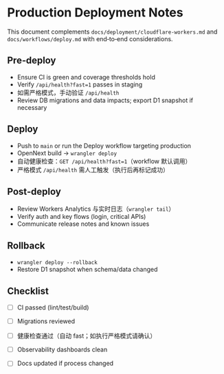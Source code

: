 # Production Deployment Notes

This document complements `docs/deployment/cloudflare-workers.md` and `docs/workflows/deploy.md` with end‑to‑end considerations.

## Pre‑deploy
- Ensure CI is green and coverage thresholds hold
- Verify `/api/health?fast=1` passes in staging
- 如需严格模式，手动验证 `/api/health`
- Review DB migrations and data impacts; export D1 snapshot if necessary

## Deploy
- Push to `main` or run the Deploy workflow targeting production
- OpenNext build → `wrangler deploy`
- 自动健康检查：`GET /api/health?fast=1`（workflow 默认调用）
- 严格模式 `/api/health` 需人工触发（执行后再标记成功）

## Post‑deploy
- Review Workers Analytics 与实时日志（`wrangler tail`）
- Verify auth and key flows (login, critical APIs)
- Communicate release notes and known issues

## Rollback
- `wrangler deploy --rollback`
- Restore D1 snapshot when schema/data changed

## Checklist
- [ ] CI passed (lint/test/build)
- [ ] Migrations reviewed
- [ ] 健康检查通过（自动 fast；如执行严格模式请确认）
- [ ] Observability dashboards clean
- [ ] Docs updated if process changed

